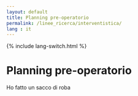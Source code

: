 ```yaml
---
layout: default
title: Planning pre-operatorio
permalink: /linee_ricerca/interventistica/
lang : it
---
```

{% include lang-switch.html %}

# Planning pre-operatorio

Ho fatto un sacco di roba